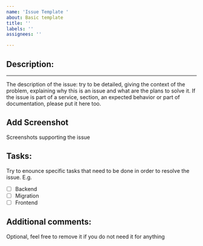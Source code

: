 ```yaml
---
name: 'Issue Template '
about: Basic template
title: ''
labels: ''
assignees: ''

---
```


Description:
-------------------------------------------------------------------------------
-------------------------------------------------------------------------------
The description of the issue: try to be detailed, giving the context of the
problem, explaining why this is an issue and what are the plans to solve it.
If the issue is part of a service, section, an expected behavior or part of
documentation, please put it here too.

Add Screenshot
-------------------------------------------------------------------------------
Screenshots supporting the issue

Tasks:
-------------------------------------------------------------------------------
Try to enounce specific tasks that need to be done in order to resolve the
issue. E.g.

- [ ] Backend 
- [ ] Migration
- [ ] Frontend

Additional comments: 
-------------------------------------------------------------------------------
Optional, feel free to remove it if you do not need it for anything
